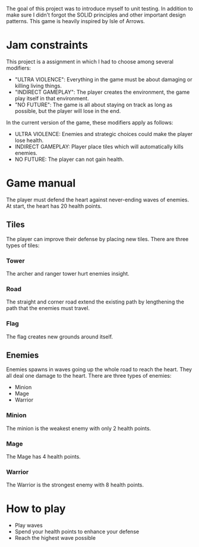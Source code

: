 The goal of this project was to introduce myself to unit testing. In addition to make sure I didn't forgot the SOLID principles and other important design patterns. This game is heavily inspired by Isle of Arrows.

# Jam constraints

This project is a assignment in which I had to choose among several modifiers:
- "ULTRA VIOLENCE": Everything in the game must be about damaging or killing living things.
- "INDIRECT GAMEPLAY": The player creates the environment, the game play itself in that environment.
- "NO FUTURE": The game is all about staying on track as long as possible, but the player will lose in the end.

In the current version of the game, these modifiers apply as follows:
- ULTRA VIOLENCE: Enemies and strategic choices could make the player lose health.
- INDIRECT GAMEPLAY: Player place tiles which will automatically kills enemies. 
- NO FUTURE: The player can not gain health.

# Game manual

The player must defend the heart against never-ending waves of enemies. At start, the heart has 20 health points.

## Tiles

The player can improve their defense by placing new tiles. There are three types of tiles:

### Tower

The archer and ranger tower hurt enemies insight.

### Road

The straight and corner road extend the existing path by lengthening the path that the enemies must travel.

### Flag

The flag creates new grounds around itself.

## Enemies

Enemies spawns in waves going up the whole road to reach the heart. They all deal one damage to the heart. There are three types of enemies:
- Minion
- Mage
- Warrior

### Minion

The minion is the weakest enemy with only 2 health points.

### Mage

The Mage has 4 health points.

### Warrior

The Warrior is the strongest enemy with 8 health points.

# How to play

- Play waves
- Spend your health points to enhance your defense
- Reach the highest wave possible